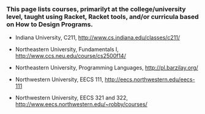 ### This page lists courses, primarilyt at the college/university level, taught using Racket, Racket tools, and/or curricula based on How to Design Programs.

* Indiana University, C211, http://www.cs.indiana.edu/classes/c211/

* Northeastern University, Fundamentals I, http://www.ccs.neu.edu/course/cs2500f14/
* Northeastern University, Programming Languages, http://pl.barzilay.org/

* Northwestern University, EECS 111, http://eecs.northwestern.edu/eecs-111
* Northwestern University, EECS 321 and 322, http://www.eecs.northwestern.edu/~robby/courses/
